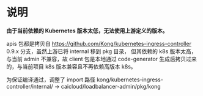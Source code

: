 # 说明

**由于当前依赖的 Kubernetes 版本太低，无法使用上游定义的版本。**

apis 包都是拷贝自 https://github.com/Kong/kubernetes-ingress-controller 0.9.x 分支，虽然上游已将 internal 移到 pkg 目录，
但其依赖的 k8s 版本太高，与当前 admin 不兼容，故 client 包是本地通过 code-generator 生成后拷贝过来的，与当前项目 k8s 版本兼容且不再依赖高版本 k8s。

为保证编译通过，调整了 import 路径 kong/kubernetes-ingress-controller/internal/ ->  caicloud/loadbalancer-admin/pkg/kong
